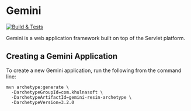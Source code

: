 # Gemini

[![Build & Tests](https://github.com/khulnasoft/gemini/workflows/build/badge.svg)](https://github.com/khulnasoft/gemini/actions)

Gemini is a web application framework built on top of the Servlet platform.

## Creating a Gemini Application

To create a new Gemini application, run the following from the command line:

```
mvn archetype:generate \
  -DarchetypeGroupId=com.khulnasoft \
  -DarchetypeArtifactId=gemini-resin-archetype \
  -DarchetypeVersion=3.2.0
```
